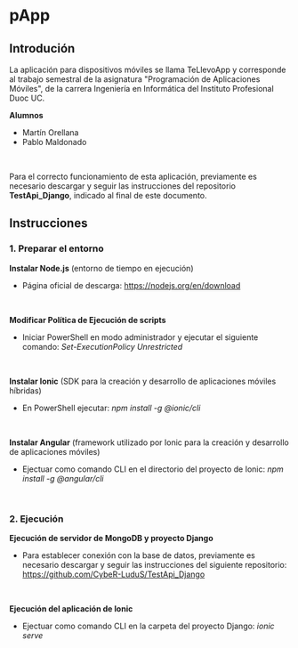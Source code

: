 # pApp

## Introdución
La aplicación para dispositivos móviles se llama TeLlevoApp y corresponde al trabajo semestral de la asignatura "Programación de Aplicaciones Móviles", de la carrera Ingeniería en Informática del Instituto Profesional Duoc UC.
</br>

**Alumnos**
<ul>
 <li>Martín Orellana</li>
 <li>Pablo Maldonado</li>
</ul>
</br>

Para el correcto funcionamiento de esta aplicación, previamente es necesario descargar y seguir las instrucciones del repositorio **TestApi_Django**, indicado al final de este documento.

## Instrucciones

### 1. Preparar el entorno
**Instalar Node.js** (entorno de tiempo en ejecución)
 * Página oficial de descarga: https://nodejs.org/en/download
</br>

**Modificar Política de Ejecución de scripts**
 * Iniciar PowerShell en modo administrador y ejecutar el siguiente comando: _Set-ExecutionPolicy Unrestricted_
</br>

**Instalar Ionic** (SDK para la creación y desarrollo de aplicaciones móviles híbridas)
 * En PowerShell ejecutar: _npm install -g @ionic/cli_
</br>

**Instalar Angular** (framework utilizado por Ionic para la creación y desarrollo de aplicaciones móviles)
 * Ejectuar como comando CLI en el directorio del proyecto de Ionic: _npm install -g @angular/cli_
</br>


### 2. Ejecución
**Ejecución de servidor de MongoDB y proyecto Django**
  * Para establecer conexión con la base de datos, previamente es necesario descargar y seguir las instrucciones del siguiente repositorio: https://github.com/CybeR-LuduS/TestApi_Django 
</br>

**Ejecución del aplicación de Ionic**
  * Ejectuar como comando CLI en la carpeta del proyecto Django: _ionic serve_

